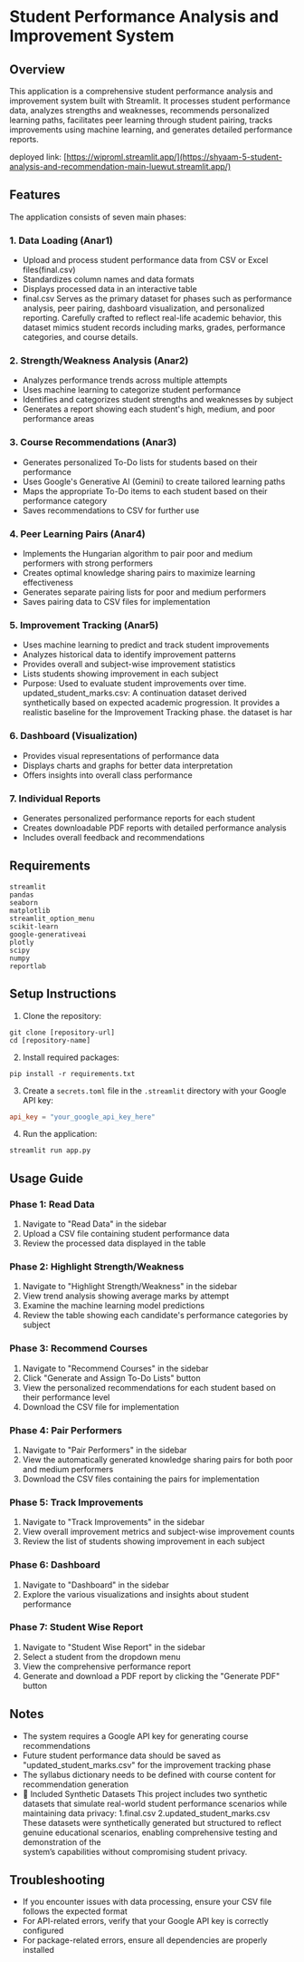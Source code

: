 # Student Performance Analysis and Improvement System

## Overview
This application is a comprehensive student performance analysis and improvement system built with Streamlit. It processes student performance data, analyzes strengths and weaknesses, recommends personalized learning paths, facilitates peer learning through student pairing, tracks improvements using machine learning, and generates detailed performance reports.

deployed link: [https://wiproml.streamlit.app/](https://shyaam-5-student-analysis-and-recommendation-main-luewut.streamlit.app/)

## Features

The application consists of seven main phases:

### 1. Data Loading (Anar1)
- Upload and process student performance data from CSV or Excel files(final.csv)
- Standardizes column names and data formats 
- Displays processed data in an interactive table
- final.csv
       Serves as the primary dataset for phases such as performance analysis, peer pairing, dashboard visualization, and personalized reporting. Carefully crafted to reflect real-life academic behavior, this dataset mimics student records including marks, grades, performance categories, and course details.

  

### 2. Strength/Weakness Analysis (Anar2)
- Analyzes performance trends across multiple attempts
- Uses machine learning to categorize student performance
- Identifies and categorizes student strengths and weaknesses by subject
- Generates a report showing each student's high, medium, and poor performance areas

### 3. Course Recommendations (Anar3)
- Generates personalized To-Do lists for students based on their performance
- Uses Google's Generative AI (Gemini) to create tailored learning paths
- Maps the appropriate To-Do items to each student based on their performance category
- Saves recommendations to CSV for further use

### 4. Peer Learning Pairs (Anar4)
- Implements the Hungarian algorithm to pair poor and medium performers with strong performers
- Creates optimal knowledge sharing pairs to maximize learning effectiveness
- Generates separate pairing lists for poor and medium performers
- Saves pairing data to CSV files for implementation

### 5. Improvement Tracking (Anar5)
- Uses machine learning to predict and track student improvements
- Analyzes historical data to identify improvement patterns
- Provides overall and subject-wise improvement statistics
- Lists students showing improvement in each subject
- Purpose: Used to evaluate student improvements over time.
  updated_student_marks.csv:
     A continuation dataset derived synthetically based on expected academic progression. It provides a realistic baseline for the Improvement Tracking phase.
  the dataset is har

### 6. Dashboard (Visualization)
- Provides visual representations of performance data
- Displays charts and graphs for better data interpretation
- Offers insights into overall class performance

### 7. Individual Reports
- Generates personalized performance reports for each student
- Creates downloadable PDF reports with detailed performance analysis
- Includes overall feedback and recommendations

## Requirements

```
streamlit
pandas
seaborn
matplotlib
streamlit_option_menu
scikit-learn
google-generativeai
plotly
scipy
numpy
reportlab
```

## Setup Instructions

1. Clone the repository:
```
git clone [repository-url]
cd [repository-name]
```

2. Install required packages:
```
pip install -r requirements.txt
```

3. Create a `secrets.toml` file in the `.streamlit` directory with your Google API key:
```toml
api_key = "your_google_api_key_here"
```

4. Run the application:
```
streamlit run app.py
```

## Usage Guide

### Phase 1: Read Data
1. Navigate to "Read Data" in the sidebar
2. Upload a CSV file containing student performance data
3. Review the processed data displayed in the table

### Phase 2: Highlight Strength/Weakness
1. Navigate to "Highlight Strength/Weakness" in the sidebar
2. View trend analysis showing average marks by attempt
3. Examine the machine learning model predictions
4. Review the table showing each candidate's performance categories by subject

### Phase 3: Recommend Courses
1. Navigate to "Recommend Courses" in the sidebar
2. Click "Generate and Assign To-Do Lists" button
3. View the personalized recommendations for each student based on their performance level
4. Download the CSV file for implementation

### Phase 4: Pair Performers
1. Navigate to "Pair Performers" in the sidebar
2. View the automatically generated knowledge sharing pairs for both poor and medium performers
3. Download the CSV files containing the pairs for implementation

### Phase 5: Track Improvements
1. Navigate to "Track Improvements" in the sidebar
2. View overall improvement metrics and subject-wise improvement counts
3. Review the list of students showing improvement in each subject

### Phase 6: Dashboard
1. Navigate to "Dashboard" in the sidebar
2. Explore the various visualizations and insights about student performance

### Phase 7: Student Wise Report
1. Navigate to "Student Wise Report" in the sidebar
2. Select a student from the dropdown menu
3. View the comprehensive performance report
4. Generate and download a PDF report by clicking the "Generate PDF" button

## Notes
- The system requires a Google API key for generating course recommendations
- Future student performance data should be saved as "updated_student_marks.csv" for the improvement tracking phase
- The syllabus dictionary needs to be defined with course content for recommendation generation
- 📂 Included Synthetic Datasets
        This project includes two synthetic datasets that simulate real-world student performance scenarios while maintaining data privacy:
            1.final.csv
            2.updated_student_marks.csv
  These datasets were synthetically generated but structured to reflect genuine educational scenarios, enabling comprehensive testing and demonstration of the       
  system’s capabilities without compromising student privacy.



## Troubleshooting
- If you encounter issues with data processing, ensure your CSV file follows the expected format
- For API-related errors, verify that your Google API key is correctly configured
- For package-related errors, ensure all dependencies are properly installed
